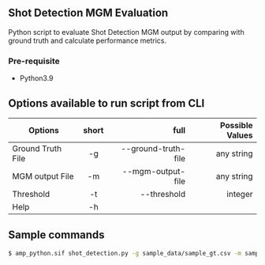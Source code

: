 ## Shot Detection MGM Evaluation

Python script to evaluate Shot Detection MGM output by comparing with ground truth and calculate performance metrics.

### Pre-requisite 
- Python3.9

## Options available to run script from CLI

| Options   |      short      |  full | Possible Values |
|----------|:-------------:|------:|------:|
| Ground Truth File |  -g | --ground-truth-file | any string |
| MGM output File |  -m | --mgm-output-file | any string |
| Threshold |  -t | --threshold | integer |
| Help |  -h | | |

## Sample commands

```bash
$ amp_python.sif shot_detection.py -g sample_data/sample_gt.csv -m sample_data/sample_azure.json -t 3
```